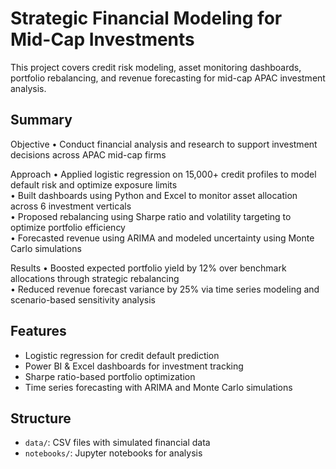 # Strategic Financial Modeling for Mid-Cap Investments

This project covers credit risk modeling, asset monitoring dashboards, portfolio rebalancing, and revenue forecasting for mid-cap APAC investment analysis.

## Summary

Objective 
• Conduct financial analysis and research to support investment decisions across APAC mid-cap firms

Approach 
• Applied logistic regression on 15,000+ credit profiles to model default risk and optimize exposure limits  
• Built dashboards using Python and Excel to monitor asset allocation across 6 investment verticals  
• Proposed rebalancing using Sharpe ratio and volatility targeting to optimize portfolio efficiency  
• Forecasted revenue using ARIMA and modeled uncertainty using Monte Carlo simulations

Results 
• Boosted expected portfolio yield by 12% over benchmark allocations through strategic rebalancing  
• Reduced revenue forecast variance by 25% via time series modeling and scenario-based sensitivity analysis


## Features
- Logistic regression for credit default prediction
- Power BI & Excel dashboards for investment tracking
- Sharpe ratio-based portfolio optimization
- Time series forecasting with ARIMA and Monte Carlo simulations

## Structure
- `data/`: CSV files with simulated financial data
- `notebooks/`: Jupyter notebooks for analysis
